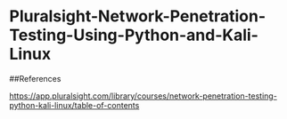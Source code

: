 # Pluralsight-Network-Penetration-Testing-Using-Python-and-Kali-Linux

##References

https://app.pluralsight.com/library/courses/network-penetration-testing-python-kali-linux/table-of-contents
